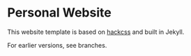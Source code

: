 # Personal Website

This website template is based on [hackcss](https://github.com/wemake-services/jekyll-theme-hackcss) and built in Jekyll.

For earlier versions, see branches.
